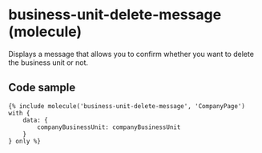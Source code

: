 # business-unit-delete-message (molecule)

Displays a message that allows you to confirm whether you want to delete the business unit or not.

## Code sample

```
{% include molecule('business-unit-delete-message', 'CompanyPage') with {
    data: {
        companyBusinessUnit: companyBusinessUnit
    }
} only %}
```
